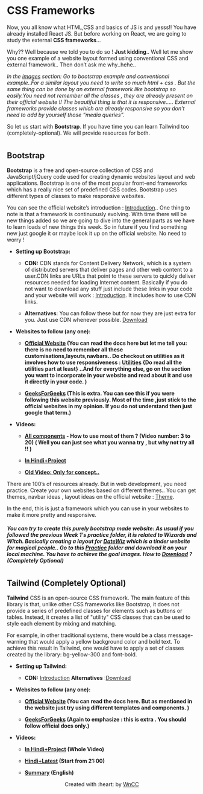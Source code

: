 # CSS Frameworks

Now, you all know what HTML,CSS and basics of JS is and yesss!! You have already installed React JS. But before working on React, we are going to study the external **CSS frameworks**…

Why?? Well because we told you to do so ! **Just kidding**.. Well let me show you one example of a website layout formed using conventional CSS and external framework.. Then don’t ask me why..hehe..

*In the [images](./Images) section: Go to bootstrap example and conventional example..For a similar layout you need to write so much html + css . But the same thing can be done by an external framework like bootstrap so easily.You need not remember all the classes , they are already present on their official website !! The beautiful thing is that it is responsive….. External frameworks provide classes which are already responsive so you don’t need to add by yourself those “media queries”.*

So let us start with **Bootstrap**. If you have time you can learn Tailwind too (completely-optional). We will provide resources for both.

# #
## **Bootstrap**

**Bootstrap** is a free and open-source collection of CSS and JavaScript/jQuery code used for creating dynamic websites layout and web applications. Bootstrap is one of the most popular front-end frameworks which has a really nice set of predefined CSS codes. Bootstrap uses different types of classes to make responsive websites.

You can see the official website’s introduction : [Introduction](https://getbootstrap.com/docs/5.3/getting-started/introduction/).. One thing to note is that a framework is continuously evolving. With time there will be new things added so we are going to dive into the general parts as we have to learn loads of new things this week. So in future if you find something new just google it or maybe look it up on the official website. No need to worry !

- **Setting up Bootstrap:**

    - **CDN:** CDN stands for Content Delivery Network, which is a system of distributed servers that deliver pages and other web content to a user.CDN links are URLs that point to these servers to quickly deliver resources needed for loading Internet content. Basically if you do not want to download any stuff just include these links in your code and your website will work : [Introduction](https://getbootstrap.com/docs/5.3/getting-started/introduction/). It includes how to use CDN links.

    - **Alternatives**: You can follow these but for now they are just extra for you. Just use CDN whenever possible. [Download](https://getbootstrap.com/docs/5.3/getting-started/download/)

- **Websites to follow (any one):**

  - **[Official Website](https://getbootstrap.com/docs/5.3/) (You can read the docs here but let me tell you: there is no need to remember all these customisations,layouts,navbars.. Do checkout on utilities as it involves how to use responsiveness : [Utilities](https://getbootstrap.com/docs/4.0/utilities/borders/) {Do read all the utilities part at least} ..And for everything else, go on the section you want to incorporate in your website and read about it and use it directly in your code. )**

  - **[GeeksForGeeks](https://www.geeksforgeeks.org/bootstrap-tooltips/?ref=roadmap) (This is extra. You can see this if you were following this website previously. Most of the time ,just stick to the official websites in my opinion. If you do not understand then just google that term.)**

- **Videos:**

  - **[All components](https://youtube.com/playlist?list=PL4cUxeGkcC9joIM91nLzd_qaH_AimmdAR&feature=shared) - How to use most of them ? (Video number: 3 to 20) ( Well you can just see what you wanna try , but why not try all !! )**

  - **[In Hindi+Project](https://youtu.be/nPxCYOO1e44?feature=shared)**

  - **[Old Video: Only for concept..](https://youtu.be/vpAJ0s5S2t0?feature=shared)**

There are 100’s of resources already. But in web development, you need practice. Create your own websites based on different themes.. You can get themes, navbar ideas , layout ideas on the official website : [Theme](https://themes.getbootstrap.com/).

In the end, this is just a framework which you can use in your websites to make it more pretty and responsive.

##### You can try to create this purely bootstrap made website: As usual if you followed the previous Week 1's practice folder, it is related to Wizards and Witch. Basically creating a layout for [DateWiz](https://pratyaksh2309.github.io/DateWiz/) which is a tinder website for magical people.. Go to this [Practice](./Practice) folder and download it on your local machine. You have to achieve the goal images. How to [Download](./README.md) ? (Completely Optional) 


# #
## **Tailwind (Completely Optional)** ##

**Tailwind** CSS is an open-source CSS framework. The main feature of this library is that, unlike other CSS frameworks like Bootstrap, it does not provide a series of predefined classes for elements such as buttons or tables. Instead, it creates a list of "utility" CSS classes that can be used to style each element by mixing and matching.

For example, in other traditional systems, there would be a class message-warning that would apply a yellow background color and bold text. To achieve this result in Tailwind, one would have to apply a set of classes created by the library: bg-yellow-300 and font-bold.

- **Setting up Tailwind:**

    - **CDN:** [Introduction](https://tailwindcss.com/docs/installation/play-cdn) **Alternatives** :[Download](https://tailwindcss.com/docs/installation)

- **Websites to follow (any one):**

    - **[Official Website](https://tailwindui.com/components/preview) (You can read the docs here. But as mentioned in the website just try using different templates and components. )**

    - **[GeeksForGeeks](https://www.geeksforgeeks.org/tailwind-css/) (Again to emphasize : this is extra . You should follow official docs only.)**

- **Videos:**

    - **[In Hindi+Project](https://youtu.be/_9mTJ84uL1Q?feature=shared) (Whole Video)**

    - **[Hindi+Latest](https://youtu.be/jTzA-REA-N4?feature=shared) (Start from 21:00)**

    - **[Summary](https://youtu.be/mr15Xzb1Ook?feature=shared) (English)**

 <p align="center">Created with :heart: by <a href="https://www.wncc-iitb.org/">WnCC</a></p>
